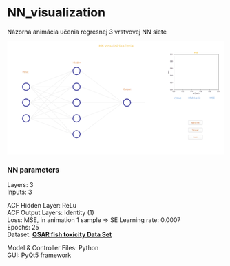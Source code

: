 # NN_visualization

Názorná animácia učenia regresnej 3 vrstvovej NN siete
 
![NN_visualization](https://github.com/PavolGrofcik/NN_visualization/blob/main/NN_visualization_new.gif)

### NN parameters
Layers: 3  
Inputs: 3  

ACF Hidden Layer: ReLu  
ACF Output Layers: Identity (1)  
Loss: MSE, in animation 1 sample => SE 
Learning rate: 0.0007  
Epochs: 25  
Dataset: **[QSAR fish toxicity Data Set](https://archive.ics.uci.edu/ml/datasets/QSAR+fish+toxicity)**  

  
Model & Controller Files: Python  
GUI: PyQt5 framework  
